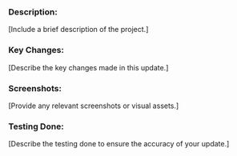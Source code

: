 ### Description:
[Include a brief description of the project.]

### Key Changes:
[Describe the key changes made in this update.]

### Screenshots:
[Provide any relevant screenshots or visual assets.]

### Testing Done:
[Describe the testing done to ensure the accuracy of your update.]
